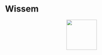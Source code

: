 # Wissem
<div id="header" align="center">
  <img src="https://media.giphy.com/media/v1.Y2lkPTc5MGI3NjExZzN0endibjJhNnhyYW9lMDRkOWRiN2hicmhxNzI5YzltdHZscnVnbSZlcD12MV9pbnRlcm5hbF9naWZfYnlfaWQmY3Q9cw/M9gbBd9nbDrOTu1Mqx/giphy.gif" width="100"/>
</div>
